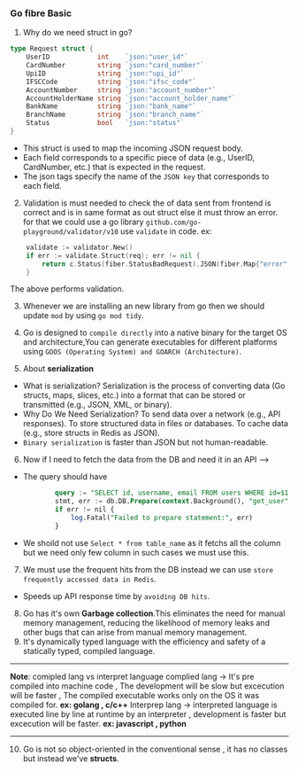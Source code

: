 ### Go fibre Basic

1. Why do we need struct in go?

```go
type Request struct {
    UserID            int    `json:"user_id"`
    CardNumber        string `json:"card_number"`
    UpiID             string `json:"upi_id"`
    IFSCCode          string `json:"ifsc_code"`
    AccountNumber     string `json:"account_number"`
    AccountHolderName string `json:"account_holder_name"`
    BankName          string `json:"bank_name"`
    BranchName        string `json:"branch_name"`
    Status            bool   `json:"status"`
}
```
- This struct is used to map the incoming JSON request body.
- Each field corresponds to a specific piece of data (e.g., UserID, CardNumber, etc.) that is expected in the request.
- The json tags specify the name of the `JSON key` that corresponds to each field.

2. Validation is must needed to check the of data sent from frontend is correct and is in same format as out struct else it must throw an error. for that we could use a go library `github.com/go-playground/validator/v10` use `validate` in code.
ex:
```go
    validate := validator.New()
    if err := validate.Struct(req); err != nil {
        return c.Status(fiber.StatusBadRequest).JSON(fiber.Map{"error": err.Error()})
    }
```
The above performs validation.

3. Whenever we are installing an new library from go then we should update `mod` by using `go mod tidy`.

4. Go is designed to `compile directly` into a native binary for the target OS and architecture,You can generate executables for different platforms using `GOOS (Operating System) and GOARCH (Architecture)`.

5. About **serialization**
 - What is serialization?
  Serialization is the process of converting data (Go structs, maps, slices, etc.) into a format that can be stored or transmitted (e.g., JSON, XML, or binary).
  - Why Do We Need Serialization?
    To send data over a network (e.g., API responses).
    To store structured data in files or databases.
    To cache data (e.g., store structs in Redis as JSON).
 -  `Binary serialization` is faster than JSON but not human-readable.

6.  Now if I need to fetch the data from the DB and need it in an API -->
 - The query should have 
    ```sql
            query := "SELECT id, username, email FROM users WHERE id=$1"
            stmt, err := db.DB.Prepare(context.Background(), "get_user", query)
            if err != nil {
                log.Fatal("Failed to prepare statement:", err)
            }
    ```
 - We shoild not use `Select * from table_name` as it fetchs all the column but we need only few column in such cases we must use this.
 
 7. We must use the frequent hits from the DB instead we can use `store frequently accessed data in Redis`.
 - Speeds up API response time by `avoiding DB hits`.

8. Go has it's own **Garbage collection**.This eliminates the need for manual memory management, reducing the likelihood of memory leaks and other bugs that can arise from manual memory management.
9. It's dynamically typed language with the efficiency and safety of a statically typed, compiled language. 

---
**Note**: comipled lang vs interpret language
complied lang -> It's pre compiled into machine code , The development will be slow but excecution will be faster , The compiled executable works only on the OS it was compiled for. 
**ex: golang , c/c++** 
Interprep lang -> interpreted language is executed line by line at runtime by an interpreter , development is faster but excecution will be faster. 
**ex: javascript , python**

---
10. Go is not so object-oriented in the conventional sense , it has no classes but instead we've **structs**.

